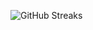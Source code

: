 ![GitHub Streaks](https://github-streaks-mqc9.onrender.com/streak/happilli/image?theme=midnight&cache_bust=1743807409&lang=ja)
